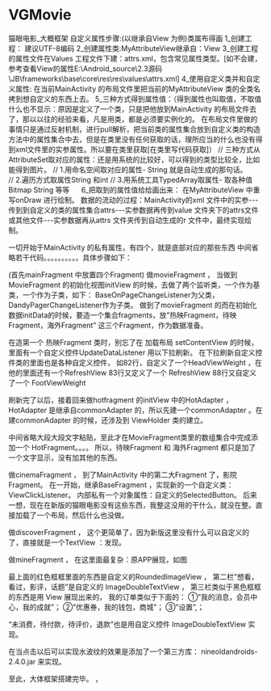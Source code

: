 # VGMovie
猫眼电影_大概框架
自定义属性步骤:(以继承自View 为例)类属布得画
1_创建工程： 建议UTF-8编码
2_创建属性类:MyAttributeView继承自：View
3_创建工程的属性文件在Values 工程文件下建：attrs.xml，包含常见属性类型。[如不会建，参考查看View的属性E:\Android_source\2.3源码
\JB\frameworks\base\core\res\res\values\attrs.xml]
4_使用自定义类并和自定义属性: 在当前MainActivity 的布局文件里把当前的MyAttributeView 类的全类名拷到想自定义的东西上去。
5_三种方式得到属性值：（得到属性也叫取值，不取值什么也不显示：原因是定义了一个类，只是把他放到MainActivity 的布局文件去了，那以以往的经验来看，凡是用类，都是必须要实例化的。
在布局文件里做的事情只是通过反射机制，进行pull解析，把当前类的属性集合放到自定义类的构造方法中的属性集合中去，但是在类里没有任何获取的话，理所应当的什么也没有得到xml文件里的实参属性。所以要在类里获取[在类里写代码获取]）
// 三种方式从AttributeSet取对应的属性：还是用系统的比较好，可以得到的类型比较全，比如能得到图片。
// 1.用命名空间取对应的属性- String
就是自动生成的那句话。  
// 2.遍历方式取属性String 和int
// 3.用系统工具TypedArray取属性- 取各种值Bitmap String 等等
      
6_把取到的属性值给给画出来：
在MyAttributeView 中重写onDraw 进行绘制。
数据的流动的过程：MainActivity的xml 文件中的实参---传到到自定义的类的属性集合attrs---实参数据再传到value 文件夹下的attrs文件或其他文件---实参数据再从attrs 文件夹传到自动生成的r 文件中，最终实现绘制。




 一切开始于MainActivity 的私有属性，有四个，就是底部对应的那些东西
中间省略若干代码。。。。。。。。。。具体步骤如下：

(首先mainFragment 中放置四个Fragment)
做movieFragment ，
当做到MovieFragment 的初始化视图initView 的时候，去做了两个监听类，一个作为基类，一个作为子类，如下：
BaseOnPageChangeListener为父类，DandyPagerChangeListener作为子类。
做到了movieFragment 的而在初始化数据initData的时候，要造一个集合fragments，放”热映Fragment，待映Fragment，海外Fragment” 这三个Fragment，作为数据准备。

在造第一个 热映Fragment 类时，别忘了在 加载布局 setContentView 的时候，里面有一个自定义控件UpdateDataListener 用以下拉刷新。
在下拉刷新自定义控件类的里面也是各种自定义控件，
如82行，自定义了一个HeadViewWeight ，在他的里面还有一个RefreshView
83行又定义了一个 RefreshView
88行又自定义了一个 FootViewWeight

刷新完了以后，接着回来做hotfragment  的initView 中的HotAdapter ，HotAdapter 是继承自commonAdapter 的，所以先建一个commonAdapter 。在建commonAdapter 的时候，还涉及到 ViewHolder 类的建立。

中间省略大段大段文字粘贴，至此才在MovieFragment类里的数组集合中完成添加一个 HotFragment。。。。
所以，待映Fragment 和 海外Fragment 都只是加了一个文字显示，没有加其他的东西。




做cinemaFragment ，
到了MainActivity 中的第二大Fragment 了，影院Fragment。
在一开始，继承BaseFragment ，实现新的一个自定义类：ViewClickListener。
内部私有一个对象属性：自定义的SelectedButton。
后来一想，现在在新版的猫眼电影没有这些东西，我整这没用的干什么，就没在整。直接加载了一个布局，然后什么也没做。

做discoverFragment ，
这个更简单了，因为新版这里没有什么可以自定义的了，直接就是一个TextView ：发现。

做mineFragment ，
在这里面最复杂：原APP展现，如图

最上面的红色框框里面的东西是自定义的RoundedImageView ，
第二栏”想看，看过，影评，话题”是自定义的 ImageDoubleTextView ，
第三栏类似于黑色框框的东西是用 View 展现出来的，
我的订单类似于下面的：
①”我的消息，会员中心，我的成就”；
②”优惠券，我的钱包，商城”；
③”设置”,；

“未消费，待付款，待评价，退款”也是用自定义控件 ImageDoubleTextView  实现。

在当点击以后可以实现水波纹的效果是添加了一个第三方库：
nineoldandroids-2.4.0.jar  来实现。

至此，大体框架搭建完毕。
，






 




 

